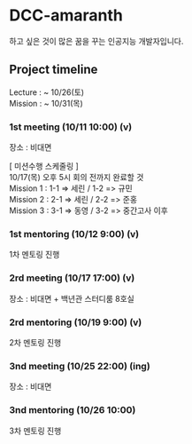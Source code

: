 # DCC-amaranth  
하고 싶은 것이 많은 꿈을 꾸는 인공지능 개발자입니다.      
  
## Project timeline    
Lecture  : ~ 10/26(토)  
Mission : ~ 10/31(목)  

### 1st meeting (10/11 10:00) (v)    
장소 : 비대면   

[ 미션수행 스케줄링 ]    
10/17(목) 오후 5시 회의 전까지 완료할 것        
Mission 1 : 1-1 => 세린 / 1-2 => 규민        
Mission 2 : 2-1 => 세린 / 2-2 => 준홍          
Mission 3 : 3-1 => 동영 / 3-2 => 중간고사 이후               
  
### 1st mentoring (10/12 9:00) (v)      
1차 멘토링 진행   

### 2rd meeting (10/17 17:00) (v)  
장소 : 비대면 + 백년관 스터디룸 8호실         

### 2rd mentoring (10/19 9:00) (v)      
2차 멘토링 진행   

### 3nd meeting (10/25 22:00) (ing)  
장소 : 비대면   

### 3nd mentoring (10/26 10:00)      
3차 멘토링 진행    
